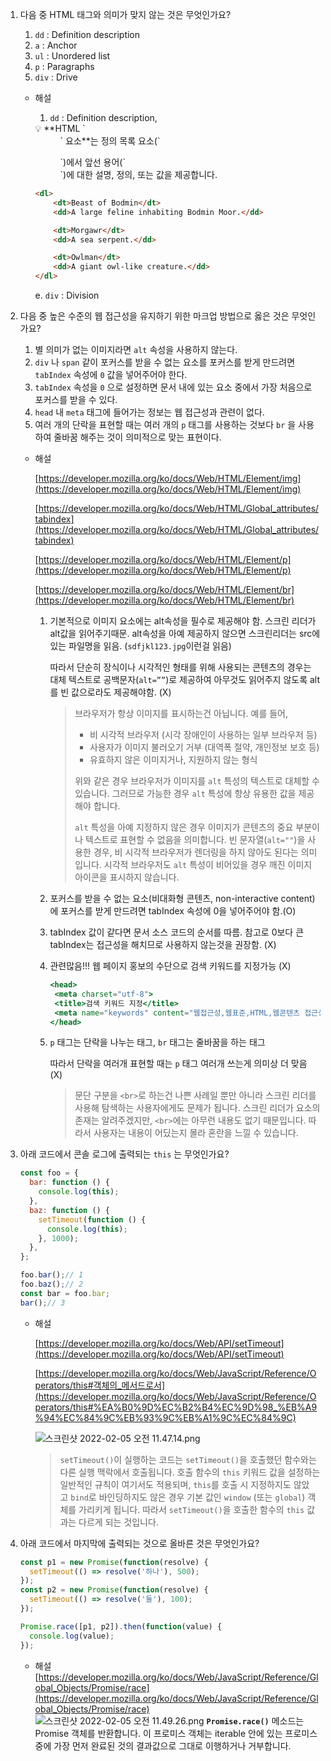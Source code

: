 1. 다음 중 HTML 태그와 의미가 맞지 않는 것은 무엇인가요?
   1. `dd` : Definition description
   2. `a` : Anchor
   3. `ul` : Unordered list
   4. `p` : Paragraphs
   5. `div` : Drive
    - 해설
        1. `dd` : Definition description, 
        
        <aside>
        💡 **HTML `<dd>` 요소**는 정의 목록 요소(`<dl>`)에서 앞선 용어(`<dt>`)에 대한 설명, 정의, 또는 값을 제공합니다.
        
        </aside>
        
        ```html
        <dl>
            <dt>Beast of Bodmin</dt>
            <dd>A large feline inhabiting Bodmin Moor.</dd>
        
            <dt>Morgawr</dt>
            <dd>A sea serpent.</dd>
        
            <dt>Owlman</dt>
            <dd>A giant owl-like creature.</dd>
        </dl>
        ```
        
        e. `div` : Division 
        

2. 다음 중 높은 수준의 웹 접근성을 유지하기 위한 마크업 방법으로 옳은 것은 무엇인가요?
    1. 별 의미가 없는 이미지라면 `alt` 속성을 사용하지 않는다.
    2. `div` 나 `span` 같이 포커스를 받을 수 없는 요소를 포커스를 받게 만드려면 `tabIndex` 속성에 `0` 값을 넣어주어야 한다.
    3. `tabIndex` 속성을 `0` 으로 설정하면 문서 내에 있는 요소 중에서 가장 처음으로 포커스를 받을 수 있다.
    4. `head` 내 `meta` 태그에 들어가는 정보는 웹 접근성과 관련이 없다.
    5. 여러 개의 단락을 표현할 때는 여러 개의 `p` 태그를 사용하는 것보다 `br` 을 사용하여 줄바꿈 해주는 것이 의미적으로 맞는 표현이다.
    - 해설
        
        [https://developer.mozilla.org/ko/docs/Web/HTML/Element/img](https://developer.mozilla.org/ko/docs/Web/HTML/Element/img)
        
        [https://developer.mozilla.org/ko/docs/Web/HTML/Global_attributes/tabindex](https://developer.mozilla.org/ko/docs/Web/HTML/Global_attributes/tabindex)
        
        [https://developer.mozilla.org/ko/docs/Web/HTML/Element/p](https://developer.mozilla.org/ko/docs/Web/HTML/Element/p)
        
        [https://developer.mozilla.org/ko/docs/Web/HTML/Element/br](https://developer.mozilla.org/ko/docs/Web/HTML/Element/br)
        
        1. 기본적으로 이미지 요소에는 alt속성을 필수로 제공해야 함. 스크린 리더가 alt값을 읽어주기때문. alt속성을 아예 제공하지 않으면 스크린리더는 src에 있는 파일명을 읽음. (`sdfjkl123.jpg`이런걸 읽음)
            
            따라서 단순히 장식이나 시각적인 형태를 위해 사용되는 콘텐츠의 경우는 대체 텍스트로 공백문자(`alt=””`)로 제공하여 아무것도 읽어주지 않도록 alt를 빈 값으로라도 제공해야함. (X)
            
            > 브라우저가 항상 이미지를 표시하는건 아닙니다. 예를 들어,
            > 
            > - 비 시각적 브라우저 (시각 장애인이 사용하는 일부 브라우저 등)
            > - 사용자가 이미지 불러오기 거부 (대역폭 절약, 개인정보 보호 등)
            > - 유효하지 않은 이미지거나, 지원하지 않는 형식
            > 
            > 위와 같은 경우 브라우저가 이미지를 `alt` 특성의 텍스트로 대체할 수 있습니다. 그러므로 가능한 경우 `alt` 특성에 항상 유용한 값을 제공해야 합니다.
            > 
            > `alt` 특성을 아예 지정하지 않은 경우 이미지가 콘텐츠의 중요 부분이나 텍스트로 표현할 수 없음을 의미합니다. 빈 문자열(`alt=""`)을 사용한 경우, 비 시각적 브라우저가 렌더링을 하지 않아도 된다는 의미입니다. 시각적 브라우저도 `alt` 특성이 비어있을 경우 깨진 이미지 아이콘을 표시하지 않습니다.
            > 
            
        2. 포커스를 받을 수 없는 요소(비대화형 콘텐츠, non-interactive content)에 포커스를 받게 만드려면 tabIndex 속성에 0을 넣어주어야 함.(O)
        3. tabIndex 값이 같다면 문서 소스 코드의 순서를 따름. 참고로 0보다 큰 tabIndex는 접근성을 해치므로 사용하지 않는것을 권장함. (X)
        4. 관련많음!!! 웹 페이지 홍보의 수단으로 검색 키워드를 지정가능 (X)
            
            ```jsx
            <head>
             <meta charset="utf-8">
             <title>검색 키워드 지정</title>
             <meta name="keywords" content="웹접근성,웹표준,HTML,웹콘텐츠 접근성 지침">
            </head>
            ```
            
        5. `p` 태그는 단락을 나누는 태그, `br` 태그는 줄바꿈을 하는 태그
            
            따라서 단락을 여러개 표현할 때는 `p` 태그 여러개 쓰는게 의미상 더 맞음 (X)
            
            > 문단 구분을 `<br>`로 하는건 나쁜 사례일 뿐만 아니라 스크린 리더를 사용해 탐색하는 사용자에게도 문제가 됩니다. 스크린 리더가 요소의 존재는 알려주겠지만, `<br>`에는 아무런 내용도 없기 때문입니다. 따라서 사용자는 내용이 어딨는지 몰라 혼란을 느낄 수 있습니다.
            > 
        
    
3. 아래 코드에서 콘솔 로그에 출력되는 `this` 는 무엇인가요?
    
    ```jsx
    const foo = {
      bar: function () {
        console.log(this);
      },
      baz: function () {
        setTimeout(function () {
          console.log(this);
        }, 1000);
      },
    };
    
    foo.bar();// 1
    foo.baz();// 2
    const bar = foo.bar;
    bar();// 3
    ```
    
    - 해설
        
        [https://developer.mozilla.org/ko/docs/Web/API/setTimeout](https://developer.mozilla.org/ko/docs/Web/API/setTimeout)
        
        [https://developer.mozilla.org/ko/docs/Web/JavaScript/Reference/Operators/this#객체의_메서드로서](https://developer.mozilla.org/ko/docs/Web/JavaScript/Reference/Operators/this#%EA%B0%9D%EC%B2%B4%EC%9D%98_%EB%A9%94%EC%84%9C%EB%93%9C%EB%A1%9C%EC%84%9C)
        
        ![스크린샷 2022-02-05 오전 11.47.14.png](https://s3.us-west-2.amazonaws.com/secure.notion-static.com/5ca45f40-144f-4157-8b3d-8fd0c6a0b979/%E1%84%89%E1%85%B3%E1%84%8F%E1%85%B3%E1%84%85%E1%85%B5%E1%86%AB%E1%84%89%E1%85%A3%E1%86%BA_2022-02-05_%E1%84%8B%E1%85%A9%E1%84%8C%E1%85%A5%E1%86%AB_11.47.14.png?X-Amz-Algorithm=AWS4-HMAC-SHA256&X-Amz-Content-Sha256=UNSIGNED-PAYLOAD&X-Amz-Credential=AKIAT73L2G45EIPT3X45%2F20220205%2Fus-west-2%2Fs3%2Faws4_request&X-Amz-Date=20220205T031725Z&X-Amz-Expires=86400&X-Amz-Signature=35a3015a2b1ddcc83b43c5d6b9e4a22c72f7d70cda434c683267c9c729ff09ac&X-Amz-SignedHeaders=host&response-content-disposition=filename%20%3D%22%25E1%2584%2589%25E1%2585%25B3%25E1%2584%258F%25E1%2585%25B3%25E1%2584%2585%25E1%2585%25B5%25E1%2586%25AB%25E1%2584%2589%25E1%2585%25A3%25E1%2586%25BA%25202022-02-05%2520%25E1%2584%258B%25E1%2585%25A9%25E1%2584%258C%25E1%2585%25A5%25E1%2586%25AB%252011.47.14.png%22&x-id=GetObject)
        
        > `setTimeout()`이 실행하는 코드는 `setTimeout()`을 호출했던 함수와는 다른 실행 맥락에서 호출됩니다. 호출 함수의 `this` 키워드 값을 설정하는 일반적인 규칙이 여기서도 적용되며, `this`를 호출 시 지정하지도 않았고 `bind`로 바인딩하지도 않은 경우 기본 값인 `window` (또는 `global`) 객체를 가리키게 됩니다. 따라서 `setTimeout()`을 호출한 함수의 `this` 값과는 다르게 되는 것입니다.
        > 

4. 아래 코드에서 마지막에 출력되는 것으로 올바른 것은 무엇인가요?
    
    ```jsx
    const p1 = new Promise(function(resolve) {
      setTimeout(() => resolve('하나'), 500);
    });
    const p2 = new Promise(function(resolve) {
      setTimeout(() => resolve('둘'), 100);
    });
    
    Promise.race([p1, p2]).then(function(value) {
      console.log(value);
    });
    ```
    
    - 해설
    [https://developer.mozilla.org/ko/docs/Web/JavaScript/Reference/Global_Objects/Promise/race](https://developer.mozilla.org/ko/docs/Web/JavaScript/Reference/Global_Objects/Promise/race)
    ![스크린샷 2022-02-05 오전 11.49.26.png](https://s3.us-west-2.amazonaws.com/secure.notion-static.com/39a111d7-a7c7-4a3f-a12b-74cf8beb9896/%E1%84%89%E1%85%B3%E1%84%8F%E1%85%B3%E1%84%85%E1%85%B5%E1%86%AB%E1%84%89%E1%85%A3%E1%86%BA_2022-02-05_%E1%84%8B%E1%85%A9%E1%84%8C%E1%85%A5%E1%86%AB_11.49.26.png?X-Amz-Algorithm=AWS4-HMAC-SHA256&X-Amz-Content-Sha256=UNSIGNED-PAYLOAD&X-Amz-Credential=AKIAT73L2G45EIPT3X45%2F20220205%2Fus-west-2%2Fs3%2Faws4_request&X-Amz-Date=20220205T031830Z&X-Amz-Expires=86400&X-Amz-Signature=561149848c5bb28d9b2f1d45a9af3795e29b0195f0b139d09fd70e86ec41d2d6&X-Amz-SignedHeaders=host&response-content-disposition=filename%20%3D%22%25E1%2584%2589%25E1%2585%25B3%25E1%2584%258F%25E1%2585%25B3%25E1%2584%2585%25E1%2585%25B5%25E1%2586%25AB%25E1%2584%2589%25E1%2585%25A3%25E1%2586%25BA%25202022-02-05%2520%25E1%2584%258B%25E1%2585%25A9%25E1%2584%258C%25E1%2585%25A5%25E1%2586%25AB%252011.49.26.png%22&x-id=GetObject)
    **`Promise.race()`** 메소드는 Promise 객체를 반환합니다. 이 프로미스 객체는 iterable 안에 있는 프로미스 중에 가장 먼저 완료된 것의 결과값으로 그대로 이행하거나 거부합니다.
